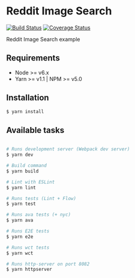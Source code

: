 # Reddit Image Search

[![Build Status](https://travis-ci.com/king-prawns/reddit-image-search.svg?branch=master)](https://travis-ci.com/king-prawns/reddit-image-search)
[![Coverage Status](https://coveralls.io/repos/github/king-prawns/reddit-image-search/badge.svg)](https://coveralls.io/github/king-prawns/reddit-image-search)

Reddit Image Search example

## Requirements

- Node >= v6.x
- Yarn >= v1.1 | NPM >= v5.0

## Installation

```sh
$ yarn install
```

## Available tasks

```sh

# Runs development server (Webpack dev server)
$ yarn dev

# Build command
$ yarn build

# Lint with ESLint
$ yarn lint

# Runs tests (Lint + Flow)
$ yarn test

# Runs ava tests (+ nyc)
$ yarn ava

# Runs E2E tests
$ yarn e2e

# Runs wct tests
$ yarn wct

# Runs http-server on port 8082
$ yarn httpserver

```

